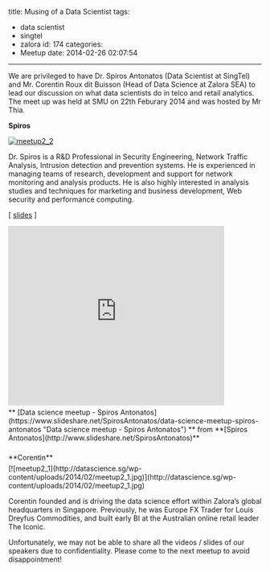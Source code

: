 title: Musing of a Data Scientist
tags:
  - data scientist
  - singtel
  - zalora
id: 174
categories:
  - Meetup
date: 2014-02-26 02:07:54
---

We are privileged to have Dr. Spiros Antonatos (Data Scientist at SingTel) and Mr. Corentin Roux dit Buisson (Head of Data Science at Zalora SEA) to lead our discussion on what data scientists do in telco and retail analytics.
The meet up was held at SMU on 22th Feburary 2014 and was hosted by Mr Thia.

**Spiros**

[![meetup2_2](http://datascience.sg/wp-content/uploads/2014/02/meetup2_2.jpg)](http://datascience.sg/wp-content/uploads/2014/02/meetup2_2.jpg)

Dr. Spiros is a R&amp;D Professional in Security Engineering, Network Traffic Analysis, Intrusion detection and prevention systems. He is experienced in managing teams of research, development and support for network monitoring and analysis products. He is also highly interested in analysis studies and techniques for marketing and business development, Web security and performance computing.

[ [slides](http://www.slideshare.net/SpirosAntonatos/data-science-meetup-spiros-antonatos) ]

<iframe style="border: 1px solid #CCC; border-width: 1px 1px 0; margin-bottom: 5px; max-width: 100%;" src="http://www.slideshare.net/slideshow/embed_code/31571876" height="356" width="427" allowfullscreen="" frameborder="0" marginwidth="0" marginheight="0" scrolling="no"></iframe>
<div style="margin-bottom: 5px;">** [Data science meetup - Spiros Antonatos](https://www.slideshare.net/SpirosAntonatos/data-science-meetup-spiros-antonatos "Data science meetup - Spiros Antonatos") ** from **[Spiros Antonatos](http://www.slideshare.net/SpirosAntonatos)**</div>
&nbsp;
<div style="margin-bottom: 5px;">**Corentin**</div>
[![meetup2_1](http://datascience.sg/wp-content/uploads/2014/02/meetup2_1.jpg)](http://datascience.sg/wp-content/uploads/2014/02/meetup2_1.jpg)

Corentin founded and is driving the data science effort within Zalora’s global headquarters in Singapore. Previously, he was Europe FX Trader for Louis Dreyfus Commodities, and built early BI at the Australian online retail leader The Iconic.

Unfortunately, we may not be able to share all the videos / slides of our speakers due to confidentiality. Please come to the next meetup to avoid disappointment!